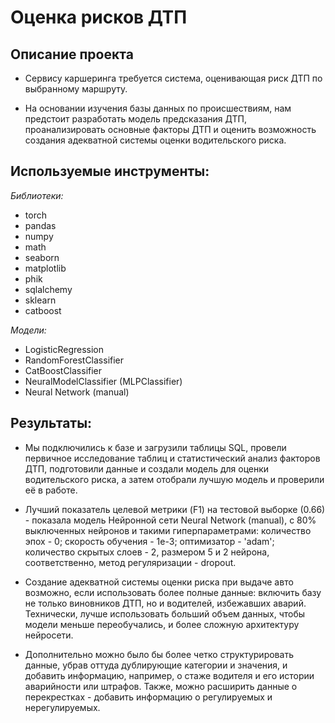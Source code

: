 # Оценка рисков ДТП

## Описание проекта 

- Сервису каршеринга требуется система, оценивающая риск ДТП по выбранному маршруту.

- На основании изучения базы данных по происшествиям, нам предстоит разработать модель предсказания ДТП, проанализировать основные факторы ДТП и оценить возможность создания адекватной системы оценки водительского риска.


## Используемые инструменты:
 
*Библиотеки:*

- torch
- pandas
- numpy
- math
- seaborn
- matplotlib
- phik
- sqlalchemy
- sklearn
- catboost

*Модели:*

- LogisticRegression
- RandomForestClassifier
- CatBoostClassifier
- NeuralModelClassifier (MLPClassifier)
- Neural Network (manual)

## Результаты: 

- Мы подключились к базе и загрузили таблицы SQL, провели первичное исследование таблиц и статистический анализ факторов ДТП, подготовили данные и создали модель для оценки водительского риска, а затем отобрали лучшую модель и проверили её в работе.

- Лучший показатель целевой метрики (F1) на тестовой выборке (0.66) - показала модель Нейронной сети Neural Network (manual), c 80% выключенных нейронов и такими гиперпараметрами: количество эпох - 0; скорость обучения -  1e-3; оптимизатор  - 'adam'; количество скрытых слоев - 2, размером 5 и 2 нейрона, соответственно, метод регуляризации - dropout.

- Создание адекватной системы оценки риска при выдаче авто возможно, если использовать более полные данные: включить базу не только виновников ДТП, но и водителей, избежавших аварий. Технически, лучше использовать больший объем данных, чтобы модели меньше переобучались, и более сложную архитектуру нейросети. 

- Дополнительно можно было бы более четко структурировать данные, убрав оттуда дублирующие категории и значения, и добавить информацию, например, о стаже водителя и его истории аварийности или штрафов. Также, можно расширить данные о перекрестках - добавить информацию о регулируемых и нерегулируемых. 
